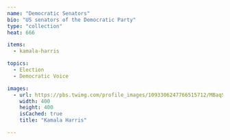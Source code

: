 ```yaml
---
name: "Democratic Senators"
bio: "US senators of the Democratic Party"
type: "collection"
heat: 666

items:
  - kamala-harris

topics:
  - Election
  - Democratic Voice

images:
  - url: https://pbs.twimg.com/profile_images/1093306247766515712/MBaqSY2M_400x400.jpg
    width: 400
    height: 400
    isCached: true
    title: "Kamala Harris"

---
```


